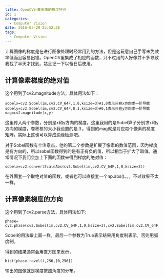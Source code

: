 ```yaml
---
title: OpenCV计算图像的梯度特征
id: 1
categories:
  - Computer Vision
date: 2016-03-29 23:52:28
tags:
  - Computer Vision
---
```


计算图像的梯度是在进行图像处理时经常用到的方法，但是这玩意自己手写未免效率低而且容易出错。OpenCV里集成了相应的函数，只不过用的人好像并不多导致我找了半天才找到。姑且记一下以备日后使用。


## 计算像素梯度的绝对值

这个用到了cv2.magnitude方法，具体用法如下：
```
sobelx=cv2.Sobel(im,cv2.CV_64F,1,0,ksize=3)#1,0表示只在x方向求一阶导数
sobely=cv2.Sobel(im,cv2.CV_64F,0,1,ksize=3)#0,1表示只在y方向求一阶导数
mag=cv2.magnitude(x,y)
```
这里传入两个参数，分别是x和y方向的梯度，这里我用的是Sobel算子分别求x和y方向的梯度，卷积核的大小我设置的是３。得到的mag就是对应每个像素的梯度矩阵。实际上这也可以算成边缘检测吧。

对于Sobel函数有个注意点，他的第二个参数是扩展了像素的数值范围，因为梯度是有方向的，所以sobel函数得到的是有正有负的值，所以相当于扩大了取值。通常情况下我们会加上下面的函数来得到梯度的绝对值：
```
sobelx=cv2.convertScaleAbs(cv2.Sobel(im,cv2.CV_64F,1,0,ksize=3))
```
在外面套一个取绝对值的函数，或者也可以直接套一个np.abs()。。。不过效果不太一样。

## 计算像素梯度的方向

这个用到了cv2.parse方法，具体用法如下:
```
phase= cv2.phase(cv2.Sobel(im,cv2.CV_64F,1,0,ksize=3),cv2.Sobel(im,cv2.CV_64F,0,1,ksize=3),angleInDegrees=True)
```
Sobel的用法跟上面一样，最后一个参数为True表示结果用角度制表示，否则用弧度制。

得到的结果通常会用直方图来表示，
```
hist(phase.ravel(),256,[0,256])
```
输出的图像就是梯度按照角度的分布。
